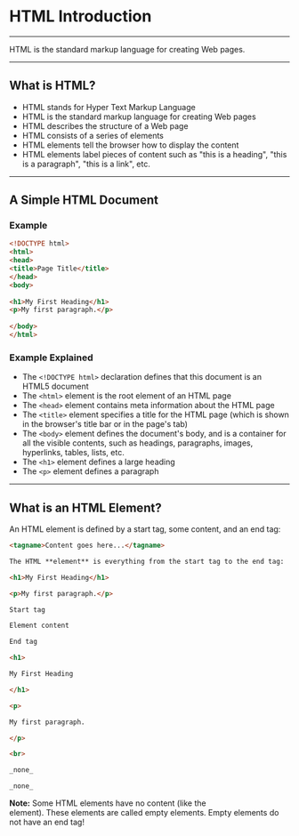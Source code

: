 ﻿# HTML Introduction

----------

HTML is the standard markup language for creating Web pages.

----------

## What is HTML?

-   HTML stands for Hyper Text Markup Language
-   HTML is the standard markup language for creating Web pages
-   HTML describes the structure of a Web page
-   HTML consists of a series of elements
-   HTML elements tell the browser how to display the content
-   HTML elements label pieces of content such as "this is a heading", "this is a paragraph", "this is a link", etc.

----------

## A Simple HTML Document

### Example

```HTML
<!DOCTYPE html>  
<html>  
<head>  
<title>Page Title</title>  
</head>  
<body>  
  
<h1>My First Heading</h1>  
<p>My first paragraph.</p>  
  
</body>  
</html>
```

### Example Explained

-   The `<!DOCTYPE html>` declaration defines that this document is an HTML5 document
-   The `<html>` element is the root element of an HTML page
-   The `<head>` element contains meta information about the HTML page
-   The `<title>` element specifies a title for the HTML page (which is shown in the browser's title bar or in the page's tab)
-   The `<body>` element defines the document's body, and is a container for all the visible contents, such as headings, paragraphs, images, hyperlinks, tables, lists, etc.
-   The `<h1>` element defines a large heading
-   The `<p>` element defines a paragraph

----------

## What is an HTML Element?

An HTML element is defined by a start tag, some content, and an end tag:

```HTML
<tagname>Content goes here...</tagname>

The HTML **element** is everything from the start tag to the end tag:

<h1>My First Heading</h1>

<p>My first paragraph.</p>

Start tag

Element content

End tag

<h1>

My First Heading

</h1>

<p>

My first paragraph.

</p>

<br>

_none_

_none_
```
**Note:** Some HTML elements have no content (like the <br> element). These elements are called empty elements. Empty elements do not have an end tag!